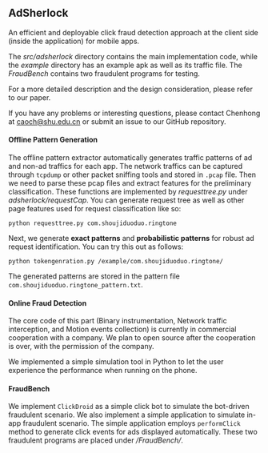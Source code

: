 ## AdSherlock

An efficient and deployable click fraud detection approach at the client side (inside the application) for mobile apps.  

The *src/adsherlock* directory contains the main implementation code, while the *example* directory has an example apk as well as its traffic file. The *FraudBench* contains two fraudulent programs for testing.

For a more detailed description and the design consideration, please refer to our paper. 

If you have any problems or interesting questions, please contact Chenhong at caoch@shu.edu.cn or submit an issue to our GitHub repository.



#### Offline Pattern Generation

 The offline pattern extractor automatically generates traffic patterns of ad and non-ad traffics for each app. The network traffics can be captured through `tcpdump` or other packet sniffing tools and stored in  `.pcap` file.  Then we need to parse these pcap files and extract features for the preliminary classification. These functions are implemented by  *requesttree.py* under *adsherlock/requestCap*. You can generate request tree as well as other page features used for request classification like so:   

```
python requesttree.py com.shoujiduoduo.ringtone
```

Next, we generate **exact patterns** and **probabilistic patterns**  for robust ad request identification.  You can try this out as follows:

```
python tokengenration.py /example/com.shoujiduoduo.ringtone/
```

The generated patterns are stored in the pattern file `com.shoujiduoduo.ringtone_pattern.txt`.

#### Online Fraud Detection

The core code of this part (Binary instrumentation, Network traffic interception, and Motion events collection) is currently in commercial cooperation with a company.  We plan to open source after the cooperation is over, with the permission of the company.

We implemented a simple simulation tool in Python to let the user experience the performance when running on the phone. 



#### FraudBench

We implement `ClickDroid` as a simple click bot to simulate the bot-driven fraudulent scenario. We also implement a simple application to simulate in-app fraudulent scenario. The simple application employs `performClick` method to generate click events for ads displayed automatically.  These two fraudulent programs are placed under */FraudBench/*.